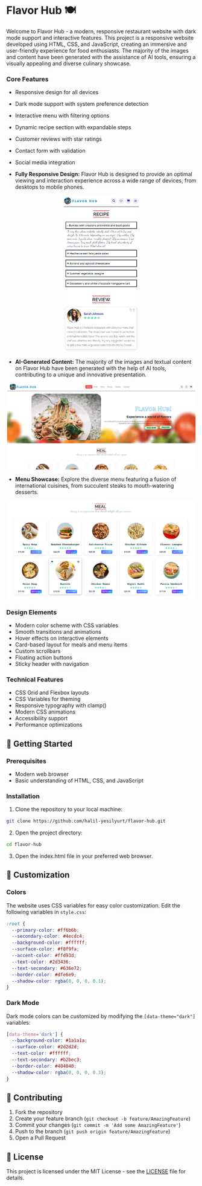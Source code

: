 # Flavor Hub 🍽️

Welcome to Flavor Hub - a modern, responsive restaurant website with dark mode support and interactive features. This project is a responsive website developed using HTML, CSS, and JavaScript, creating an immersive and user-friendly experience for food enthusiasts. The majority of the images and content have been generated with the assistance of AI tools, ensuring a visually appealing and diverse culinary showcase.

### Core Features

- Responsive design for all devices
- Dark mode support with system preference detection
- Interactive menu with filtering options
- Dynamic recipe section with expandable steps
- Customer reviews with star ratings
- Contact form with validation
- Social media integration

- **Fully Responsive Design:** Flavor Hub is designed to provide an optimal viewing and interaction experience across a wide range of devices, from desktops to mobile phones.

<p align="center">
    <img src="./img/screenshot-2.png" alt="add users" width="200"/>
</p>

- **AI-Generated Content:** The majority of the images and textual content on Flavor Hub have been generated with the help of AI tools, contributing to a unique and innovative presentation.

<p align="center">
    <img src="./img/screenshot-1.png" alt="add users" width="500"/>
</p>

- **Menu Showcase:** Explore the diverse menu featuring a fusion of international cuisines, from succulent steaks to mouth-watering desserts.

<p align="center">
    <img src="./img/screenshot-3.png" alt="add users" width="500"/>
</p>

### Design Elements

- Modern color scheme with CSS variables
- Smooth transitions and animations
- Hover effects on interactive elements
- Card-based layout for meals and menu items
- Custom scrollbars
- Floating action buttons
- Sticky header with navigation

### Technical Features

- CSS Grid and Flexbox layouts
- CSS Variables for theming
- Responsive typography with clamp()
- Modern CSS animations
- Accessibility support
- Performance optimizations

## 🚀 Getting Started

### Prerequisites

- Modern web browser
- Basic understanding of HTML, CSS, and JavaScript

### Installation

1. Clone the repository to your local machine:

```bash
git clone https://github.com/halil-yesilyurt/flavor-hub.git
```

2. Open the project directory:

```bash
cd flavor-hub
```

3. Open the index.html file in your preferred web browser.

## 🎨 Customization

### Colors

The website uses CSS variables for easy color customization. Edit the following variables in `style.css`:

```css
:root {
  --primary-color: #ff6b6b;
  --secondary-color: #4ecdc4;
  --background-color: #ffffff;
  --surface-color: #f8f9fa;
  --accent-color: #ffd93d;
  --text-color: #2d3436;
  --text-secondary: #636e72;
  --border-color: #dfe6e9;
  --shadow-color: rgba(0, 0, 0, 0.1);
}
```

### Dark Mode

Dark mode colors can be customized by modifying the `[data-theme="dark"]` variables:

```css
[data-theme='dark'] {
  --background-color: #1a1a1a;
  --surface-color: #2d2d2d;
  --text-color: #ffffff;
  --text-secondary: #b2bec3;
  --border-color: #404040;
  --shadow-color: rgba(0, 0, 0, 0.3);
}
```

## 🤝 Contributing

1. Fork the repository
2. Create your feature branch (`git checkout -b feature/AmazingFeature`)
3. Commit your changes (`git commit -m 'Add some AmazingFeature'`)
4. Push to the branch (`git push origin feature/AmazingFeature`)
5. Open a Pull Request

## 📝 License

This project is licensed under the MIT License - see the [LICENSE](LICENSE) file for details.
